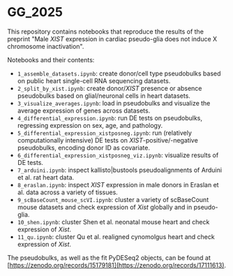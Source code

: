 # GG_2025
This repository contains notebooks that reproduce the results of the preprint "Male _XIST_ expression in cardiac pseudo-glia does not induce X chromosome inactivation".

Notebooks and their contents:

* `1_assemble_datasets.ipynb`: create donor/cell type pseudobulks based on public heart single-cell RNA sequencing datasets.
* `2_split_by_xist.ipynb`: create donor/_XIST_ presence or absence pseudobulks based on glial/neuronal cells in heart datasets.
* `3_visualize_averages.ipynb`: load in pseudobulks and visualize the average expression of genes across datasets.
* `4_differential_expression.ipynb`: run DE tests on pseudobulks, regressing expression on sex, age, and pathology.
* `5_differential_expression_xistposneg.ipynb`: run (relatively computationally intensive) DE tests on _XIST_-positive/-negative pseudobulks, encoding donor ID as covariate.
* `6_differential_expression_xistposneg_viz.ipynb`: visualize results of DE tests.
* `7_arduini.ipynb`: inspect kallisto|bustools pseudoalignments of Arduini et al. rat heart data.
* `8_eraslan.ipynb`: inspect _XIST_ expression in male donors in Eraslan et al. data across a variety of tissues.
* `9_scBaseCount_mouse_scVI.ipynb`: cluster a variety of scBaseCount mouse datasets and check expression of _Xist_ globally and in pseudo-glia.
* `10_shen.ipynb`: cluster Shen et al. neonatal mouse heart and check expression of _Xist_.
* `11_qu.ipynb`: cluster Qu et al. realigned cynomolgus heart and check expression of _Xist_.

The pseudobulks, as well as the fit PyDESeq2 objects, can be found at [https://zenodo.org/records/15179181](https://zenodo.org/records/17111613).
